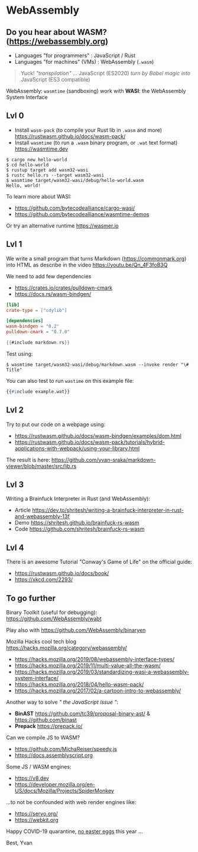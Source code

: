 # WebAssembly

<!-- Hello everyone, -->

## Do you hear about WASM? (<https://webassembly.org>)

- Languages "for programmers" : JavaScript / Rust
- Languages "for machines" (VMs) : WebAssembly (`.wasm`)

> Yuck! _"transpilation"_ ... JavaScript (ES2020) _turn by Babel magic into_ JavaScript (ES3 compatible)

WebAssembly: `wasmtime` (sandboxing) work with **WASI**: the WebAssembly System Interface

## Lvl 0

- Install `wasm-pack` (to compile your Rust lib in `.wasm` and more) <https://rustwasm.github.io/docs/wasm-pack/>
- Install `wasmtime` (to run a `.wasm` binary program, or `.wat` text format) <https://wasmtime.dev>

```shell
$ cargo new hello-world
$ cd hello-world
$ rustup target add wasm32-wasi
$ rustc hello.rs --target wasm32-wasi
$ wasmtime target/wasm32-wasi/debug/hello-world.wasm
Hello, world!
```

To learn more about WASI:

* <https://github.com/bytecodealliance/cargo-wasi/>
* <https://github.com/bytecodealliance/wasmtime-demos>

Or try an alternative runtime <https://wasmer.io>

## Lvl 1

We write a small program that turns Markdown (<https://commonmark.org>) into HTML as describe in the video <https://youtu.be/Qn_4F3foB3Q>

We need to add few dependencies 

* <https://crates.io/crates/pulldown-cmark>
* <https://docs.rs/wasm-bindgen/>

```toml
[lib]
crate-type = ["cdylib"]

[dependencies]
wasm-bindgen = "0.2"
pulldown-cmark = "0.7.0"
```

```rust
{{#include markdown.rs}}
```

Test using:

```shell
$ wasmtime target/wasm32-wasi/debug/markdown.wasm --invoke render "\# Title"
```

You can also test to run `wastime` on this example file:

```lisp
{{#include example.wat}}
```

## Lvl 2

Try to put our code on a webpage using:

* <https://rustwasm.github.io/docs/wasm-bindgen/examples/dom.html>
* <https://rustwasm.github.io/docs/wasm-pack/tutorials/hybrid-applications-with-webpack/using-your-library.html>

The result is here: <https://github.com/yvan-sraka/markdown-viewer/blob/master/src/lib.rs>

## Lvl 3

Writing a Brainfuck Interpreter in Rust (and WebAssembly):

- Article <https://dev.to/shritesh/writing-a-brainfuck-interpreter-in-rust-and-webassembly-13f>
- Demo <https://shritesh.github.io/brainfuck-rs-wasm>
- Code <https://github.com/shritesh/brainfuck-rs-wasm>

## Lvl 4

There is an awesome Tutorial "Conway's Game of Life" on the official guide:

- <https://rustwasm.github.io/docs/book/>
- <https://xkcd.com/2293/>

## To go further

Binary Toolkit (useful for debugging): <https://github.com/WebAssembly/wabt>

Play also with <https://github.com/WebAssembly/binaryen>

Mozilla Hacks cool tech blog <https://hacks.mozilla.org/category/webassembly/>

* <https://hacks.mozilla.org/2019/08/webassembly-interface-types/>
* <https://hacks.mozilla.org/2019/11/multi-value-all-the-wasm/>
* <https://hacks.mozilla.org/2019/03/standardizing-wasi-a-webassembly-system-interface/>
* <https://hacks.mozilla.org/2018/04/hello-wasm-pack/>
* <https://hacks.mozilla.org/2017/02/a-cartoon-intro-to-webassembly/>

Another way to solve _" the JavaScript issue "_:

- **BinAST** <https://github.com/tc39/proposal-binary-ast/> & <https://github.com/binast>
- **Prepack** <https://prepack.io/>

Can we compile JS to WASM?

- <https://github.com/MichaReiser/speedy.js>
- <https://docs.assemblyscript.org>

Some JS / WASM engines:

- <https://v8.dev>
- <https://developer.mozilla.org/en-US/docs/Mozilla/Projects/SpiderMonkey>

...to not be confounded with web render engines like:

- <https://servo.org/>
- <https://webkit.org>

Happy COVID-19 quarantine, [no easter eggs](https://www.youtube.com/watch?v=dQw4w9WgXcQ) this year ...

Best, Yvan